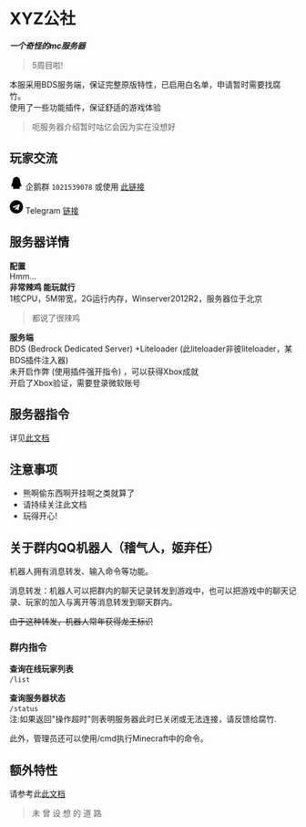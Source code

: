 # XYZ公社
***一个奇怪的mc服务器***

> 5周目啦!

本服采用BDS服务端，保证完整原版特性，已启用白名单，申请暂时需要找腐竹。  
使用了一些功能插件，保证舒适的游戏体验  

> 呃服务器介绍暂时咕亿会因为实在没想好

## 玩家交流
![QQ](/4th/assets/images/QQ.svg) 企鹅群 `1021539078` 或使用 [此链接](https://jq.qq.com/?_wv=1027&k=lzNyLxNn)  
  
![QQ](/4th/assets/images/Telegram.svg) Telegram [链接](https://t.me/joinchat/S3vLVCUfAokMLFHg)

## 服务器详情

**配置**  
Hmm...  
**非常辣鸡 能玩就行**  
1核CPU，5M带宽，2G运行内存，Winserver2012R2，服务器位于北京  
> 都说了很辣鸡  

**服务端**  
BDS (Bedrock Dedicated Server) +Liteloader (此liteloader非彼liteloader，某BDS插件注入器)    
未开启作弊 (使用插件强开指令) ，可以获得Xbox成就  
开启了Xbox验证，需要登录微软账号

## 服务器指令

详见[此文档](/5th/Commands/Commands.md "指令文档")

## 注意事项

* 熊啊偷东西啊开挂啊之类就算了  
* 请持续关注此文档  
* 玩得开心!

## 关于群内QQ机器人（稽气人，姬弃任）

机器人拥有消息转发、输入命令等功能。

消息转发：机器人可以把群内的聊天记录转发到游戏中，也可以把游戏中的聊天记录、玩家的加入与离开等消息转发到聊天群内。

~~由于这种转发，机器人常年获得龙王标识~~

### 群内指令  
**查询在线玩家列表**  
`/list`

**查询服务器状态**  
`/status`  
注:如果返回"操作超时"则表明服务器此时已关闭或无法连接，请反馈给腐竹.

此外，管理员还可以使用/cmd执行Minecraft中的命令。

## 额外特性

请参考此[此文档](/5th/Features/Features.md "额外特性")

> 未  曾  设  想  的  道  路
